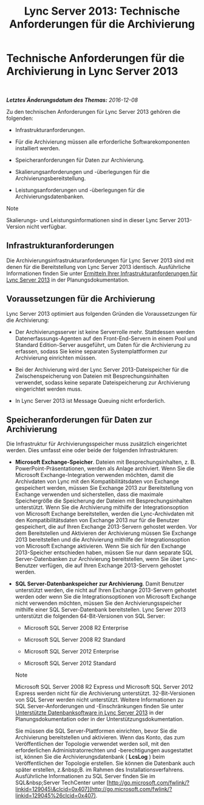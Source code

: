﻿---
title: 'Lync Server 2013: Technische Anforderungen für die Archivierung'
TOCTitle: Technische Anforderungen für die Archivierung
ms:assetid: 896d60e2-be4b-462d-8357-4cd307ab7304
ms:mtpsurl: https://technet.microsoft.com/de-de/library/JJ205059(v=OCS.15)
ms:contentKeyID: 49294669
ms.date: 12/10/2016
mtps_version: v=OCS.15
ms.translationtype: HT
---

# Technische Anforderungen für die Archivierung in Lync Server 2013

 

_**Letztes Änderungsdatum des Themas:** 2016-12-08_

Zu den technischen Anforderungen für Lync Server 2013 gehören die folgenden:

  - Infrastrukturanforderungen.

  - Für die Archivierung müssen alle erforderliche Softwarekomponenten installiert werden.

  - Speicheranforderungen für Daten zur Archivierung.

  - Skalierungsanforderungen und -überlegungen für die Archivierungsbereitstellung.

  - Leistungsanforderungen und -überlegungen für die Archivierungsdatenbanken.


> [!NOTE]
> Skalierungs- und Leistungsinformationen sind in dieser Lync Server 2013-Version nicht verfügbar.



## Infrastrukturanforderungen

Die Archivierungsinfrastrukturanforderungen für Lync Server 2013 sind mit denen für die Bereitstellung von Lync Server 2013 identisch. Ausführliche Informationen finden Sie unter [Ermitteln Ihrer Infrastrukturanforderungen für Lync Server 2013](lync-server-2013-determining-your-infrastructure-requirements.md) in der Planungsdokumentation.

## Voraussetzungen für die Archivierung

Lync Server 2013 optimiert aus folgenden Gründen die Voraussetzungen für die Archivierung:

  - Der Archivierungsserver ist keine Serverrolle mehr. Stattdessen werden Datenerfassungs-Agenten auf den Front-End-Servern in einem Pool und Standard Edition-Server ausgeführt, um Daten für die Archivierung zu erfassen, sodass Sie keine separaten Systemplattformen zur Archivierung einrichten müssen.

  - Bei der Archivierung wird der Lync Server 2013-Dateispeicher für die Zwischenspeicherung von Dateien mit Besprechungsinhalten verwendet, sodass keine separate Dateispeicherung zur Archivierung eingerichtet werden muss.

  - In Lync Server 2013 ist Message Queuing nicht erforderlich.

## Speicheranforderungen für Daten zur Archivierung

Die Infrastruktur für Archivierungsspeicher muss zusätzlich eingerichtet werden. Dies umfasst eine oder beide der folgenden Infrastrukturen:

  - **Microsoft Exchange-Speicher**. Dateien mit Besprechungsinhalten, z. B. PowerPoint-Präsentationen, werden als Anlage archiviert. Wenn Sie die Microsoft Exchange-Integration verwenden möchten, damit die Archivdaten von Lync mit den Kompatibilitätsdaten von Exchange gespeichert werden, müssen Sie Exchange 2013 zur Bereitstellung von Exchange verwenden und sicherstellen, dass die maximale Speichergröße die Speicherung der Dateien mit Besprechungsinhalten unterstützt. Wenn Sie die Archivierung mithilfe der Integrationsoption von Microsoft Exchange bereitstellen, werden die Lync-Archivdaten mit den Kompatibilitätsdaten von Exchange 2013 nur für die Benutzer gespeichert, die auf Ihren Exchange 2013-Servern gehostet werden. Vor dem Bereitstellen und Aktivieren der Archivierung müssen Sie Exchange 2013 bereitstellen und die Archivierung mithilfe der Integrationsoption von Microsoft Exchange aktivieren. Wenn Sie sich für den Exchange 2013-Speicher entschieden haben, müssen Sie nur dann separate SQL Server-Datenbanken zur Archivierung bereitstellen, wenn Sie über Lync-Benutzer verfügen, die auf Ihren Exchange 2013-Servern gehostet werden.

  - **SQL Server-Datenbankspeicher zur Archivierung**. Damit Benutzer unterstützt werden, die nicht auf Ihren Exchange 2013-Servern gehostet werden oder wenn Sie die Integrationsoptionen von Microsoft Exchange nicht verwenden möchten, müssen Sie den Archivierungsspeicher mithilfe einer SQL Server-Datenbank bereitstellen. Lync Server 2013 unterstützt die folgenden 64-Bit-Versionen von SQL Server:
    
      - Microsoft SQL Server 2008 R2 Enterprise
    
      - Microsoft SQL Server 2008 R2 Standard
    
      - Microsoft SQL Server 2012 Enterprise
    
      - Microsoft SQL Server 2012 Standard
    

    > [!NOTE]
    > Microsoft SQL Server 2008 R2 Express und Microsoft SQL Server 2012 Express werden nicht für die Archivierung unterstützt. 32-Bit-Versionen von SQL Server werden nicht unterstützt. Weitere Informationen zu SQL&nbsp;Server-Anforderungen und -Einschränkungen finden Sie unter <A href="lync-server-2013-database-software-support.md">Unterstützte Datenbanksoftware in Lync Server 2013</A> in der Planungsdokumentation oder in der Unterstützungsdokumentation.

    
    Sie müssen die SQL Server-Plattformen einrichten, bevor Sie die Archivierung bereitstellen und aktivieren. Wenn das Konto, das zum Veröffentlichen der Topologie verwendet werden soll, mit den erforderlichen Administratorrechten und -berechtigungen ausgestattet ist, können Sie die Archivierungsdatenbank ( **LcsLog** ) beim Veröffentlichen der Topologie erstellen. Sie können die Datenbank auch später erstellen, z.\&nbsp;B. im Rahmen des Installationsverfahrens. Ausführliche Informationen zu SQL Server finden Sie im SQL\&nbsp;Server TechCenter unter [http://go.microsoft.com/fwlink/?linkid=129045\&clcid=0x407](http://go.microsoft.com/fwlink/?linkid=129045%26clcid=0x407).

